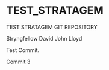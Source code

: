 # TEST_STRATAGEM
TEST STRATAGEM GIT REPOSITORY

Stryngfellow David John Lloyd

Test Commit.

Commit 3
